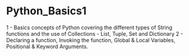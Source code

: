# Python_Basics1
1 - Basics concepts of Python covering the different types of String functions and the use of Collections - List, Tuple, Set and Dictionary
2 - Declaring a function, Invoking the function, Global & Local Variables, Positional & Keyword Arguments. 

